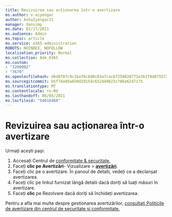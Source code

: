 ```yaml
---
title: Revizuirea sau acționarea într-o avertizare
ms.author: v-aiyengar
author: AshaIyengar21
manager: dansimp
ms.date: 02/17/2021
ms.audience: Admin
ms.topic: article
ms.service: o365-administration
ROBOTS: NOINDEX, NOFOLLOW
localization_priority: Normal
ms.collection: Adm_O365
ms.custom:
- "3200002"
- "7670"
ms.openlocfilehash: d6d8f87c9c1ba76c6d0c83a7cac6f259028771e3b1f8d8755729381f79f5b342
ms.sourcegitcommit: b5f7da89a650d2915dc652449623c78be6247175
ms.translationtype: MT
ms.contentlocale: ro-RO
ms.lasthandoff: 08/05/2021
ms.locfileid: "54016460"
---
```

# <a name="review-or-act-on-an-alert"></a>Revizuirea sau acționarea într-o avertizare

Urmați acești pași:

1. Accesați Centrul de [conformitate & securitate.](https://go.microsoft.com/fwlink/p/?linkid=2077143)
1. Faceți **clic pe Avertizări**- Vizualizare  >  **[avertizări](https://go.microsoft.com/fwlink/?linkid=2103301)**.
1. Faceți clic pe o avertizare. În panoul de detalii, vedeți ce a declanșat avertizarea.
1. Faceți clic pe linkul furnizat lângă detalii dacă doriți să luați măsuri în avertizare.
1. Faceți **clic** pe Rezolvare dacă doriți să închideți avertizarea.

Pentru a afla mai multe despre gestionarea avertizărilor, [consultați Politicile de avertizare din centrul de securitate și conformitate.](https://go.microsoft.com/fwlink/?linkid=2103211)

